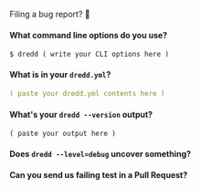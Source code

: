 Filing a bug report? :bug:

#### What command line options do you use?

```
$ dredd ( write your CLI options here )
```

#### What is in your `dredd.yml`?

```yaml
( paste your dredd.yml contents here )
```

#### What's your `dredd --version` output?

```
( paste your output here )
```

#### Does `dredd --level=debug` uncover something?

#### Can you send us failing test in a Pull Request?
